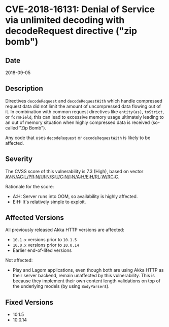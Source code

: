# CVE-2018-16131: Denial of Service via unlimited decoding with decodeRequest directive ("zip bomb")

## Date

2018-09-05

## Description

Directives `decodeRequest` and `decodeRequestWith` which handle compressed request data did not limit the amount of uncompressed
data flowing out of it. In combination with common request directives like `entity(as)`, `toStrict`, or `formField`, this can lead
to excessive memory usage ultimately leading to an out of memory situation when highly compressed data is received
(so-called "Zip Bomb").

Any code that uses `decodeRequest` or `decodeRequestWith` is likely to be affected.

## Severity

The CVSS score of this vulnerability is 7.3 (High), based on vector
[AV:N/AC:L/PR:N/UI:N/S:U/C:N/I:N/A:H/E:H/RL:W/RC:C](https://nvd.nist.gov/vuln-metrics/cvss/v3-calculator?vector=AV:N/AC:L/PR:N/UI:N/S:U/C:N/I:N/A:H/E:H/RL:W/RC:C).

Rationale for the score:

 * A:H: Server runs into OOM, so availability is highly affected.
 * E:H: It's relatively simple to exploit.

## Affected Versions

All previously released Akka HTTP versions are affected:

 * `10.1.x` versions prior to `10.1.5`
 * `10.0.x` versions prior to `10.0.14`
 * Earlier end-of-lifed versions

Not affected:

 * Play and Lagom applications, even though both are using Akka HTTP as their server backend,
   remain unaffected by this vulnerability. This is because they implement their own content
   length validations on top of the underlying models (by using `BodyParser`s).

## Fixed Versions

 * 10.1.5
 * 10.0.14
